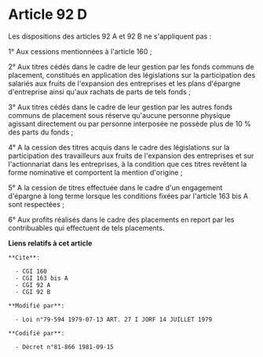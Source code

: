 # Article 92 D

Les dispositions des articles 92 A et 92 B ne s'appliquent pas :

1° Aux cessions mentionnées à l'article 160 ;

2° Aux titres cédés dans le cadre de leur gestion par les fonds communs de placement, constitués en application des
législations sur la participation des salariés aux fruits de l'expansion des entreprises et les plans d'épargne d'entreprise
ainsi qu'aux rachats de parts de tels fonds ;

3° Aux titres cédés dans le cadre de leur gestion par les autres fonds communs de placement sous réserve qu'aucune personne
physique agissant directement ou par personne interposée ne possède plus de 10 % des parts du fonds ;

4° A la cession des titres acquis dans le cadre des législations sur la participation des travailleurs aux fruits de
l'expansion des entreprises et sur l'actionnariat dans les entreprises, à la condition que ces titres revêtent la forme
nominative et comportent la mention d'origine ;

5° A la cession de titres effectuée dans le cadre d'un engagement d'épargne à long terme lorsque les conditions fixées par
l'article 163 bis A sont respectées ;

6° Aux profits réalisés dans le cadre des placements en report par les contribuables qui effectuent de tels placements.

**Liens relatifs à cet article**

	**Cite**:

	  - CGI 160
	  - CGI 163 bis A
	  - CGI 92 A
	  - CGI 92 B

	**Modifié par**:

	  - Loi n°79-594 1979-07-13 ART. 27 I JORF 14 JUILLET 1979

	**Codifié par**:

	  - Décret n°81-866 1981-09-15
